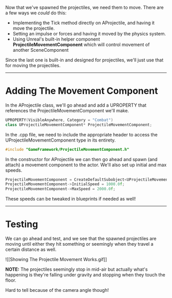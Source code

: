 Now that we've spawned the projectiles, we need them to move. There are a few ways we *could* do this:

- Implementing the Tick method directly on AProjectile, and having it move the projectile.
- Setting an impulse or forces and having it moved by the physics system.
- Using Unreal's built-in helper component **ProjectileMovementComponent** which will control movement of another SceneComponent

Since the last one is built-in and designed for projectiles, we'll just use that for moving the projectiles.

---
# Adding The Movement Component

In the AProjectile class, we'll go ahead and add a UPROPERTY that references the ProjectileMovementComponent we'll make.

```cpp
UPROPERTY(VisibleAnywhere, Category = "Combat")
class UProjectileMovementComponent* ProjectileMovementComponent;
```

In the .cpp file, we need to include the appropriate header to access the UProjectileMovementComponent type in its entirety.

```cpp
#include "GameFramework/ProjectileMovementComponent.h"
```

In the constructor for AProjectile we can then go ahead and spawn (and attach) a movement component to the actor. We'll also set up initial and max speeds.

```cpp
ProjectileMovementComponent = CreateDefaultSubobject<UProjectileMovementComponent>(TEXT("Projectile Movement Component"));
ProjectileMovementComponent->InitialSpeed = 1000.0f;
ProjectileMovementComponent->MaxSpeed = 2000.0f;
```

These speeds can be tweaked in blueprints if needed as well!

---
# Testing

We can go ahead and test, and we see that the spawned projectiles are moving until either they hit something or seemingly when they travel a certain distance as well.

![[Showing The Projectile Movement Works.gif]]

**NOTE:** The projectiles seemingly stop in mid-air but actually what's happening is they're falling under gravity and stopping when they touch the floor.

Hard to tell because of the camera angle though!